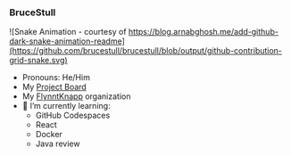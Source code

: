 ### BruceStull

<!--
![Bruce's GitHub stats](https://github-readme-stats.vercel.app/api?username=brucestull&theme=vue&show_icons=true)
-->
![Snake Animation - courtesy of https://blog.arnabghosh.me/add-github-dark-snake-animation-readme](https://github.com/brucestull/brucestull/blob/output/github-contribution-grid-snake.svg)

- Pronouns: He/Him
- My [Project Board](https://github.com/users/brucestull/projects/6/)
- My [FlynntKnapp](https://github.com/FlynntKnapp/) organization
- 🌱 I’m currently learning:
    - GitHub Codespaces
    - React
    - Docker
    - Java review

<!--
**brucestull/brucestull** is a ✨ _special_ ✨ repository because its `README.md` (this file) appears on your GitHub profile.

Here are some ideas to get you started:

- 🔭 I’m currently working on ...
- 👯 I’m looking to collaborate on ...
- 🤔 I’m looking for help with ...
- 💬 Ask me about ...
- 📫 How to reach me: ...
- ⚡ Fun fact: ...
-->
